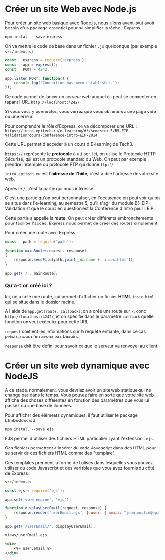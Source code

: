 # Créer un site Web avec Node.js

Pour créer un site web basique avec Node.js, nous allons avant-tout avoir besoin d'un package essentiel pour se simplifier la tâche : Express.

`npm install --save express`

On va mettre le code de base dans un fichier `.js` quelconque (par exemple `src/index.js`)

```Javascript
const	express = require('express');
const	app = express();
const	PORT = 4242;

app.listen(PORT, function() {
	console.log("Connection has been established.");
});
```

Ce code permet de lancer un *serveur web* auquel on peut se connecter en tapant l'URL ``http://localhost:4242/``

Si vous vous y connectez, vous verrez que vous obtiendrez une page vide ou une erreur.

Pour comprendre le rôle d'Express, on va décomposer une URL : `https://intra.epitech.eu/e-learning/#!/semester-5/B5-EIP-Validation/cours-Conference-intro-EIP-2014`

Cette URL permet d'accéder à un cours d'E-learning de Tech3.

`https://` représente le **protocole** à utiliser. Ici, on utilise le Protocole HTTP Sécurisé, qui est un protocole standard du Web. On peut par exemple prendre l'exemple du protocole FTP qui donne `ftp://`

`intra.epitech.eu` est l'**adresse de l'hôte**, c'est à dire l'adresse de votre site web.

Après le `/`, c'est la partie qui nous intéresse.

C'est une partie qu'on peut personnaliser, en l'occurence on peut voir qu'on se situe dans l'e-learning, au semestre 5, qu'il s'agit du module B5-EIP-Validation et que le cours en question est la Conférence d'Intro pour l'EIP.

Cette partie s'appelle la **route**. On peut créer différents embronchements pour faciliter l'accès. Express nous permet de créer des routes simplement.

Pour créer une route avec Express :

```Javascript
const	path = require('path');

function mainRoute(request, response)
{
	response.sendFile(path.join(__dirname + 'index.html'));
}

app.get('/', mainRoute);
```

### Qu'a-t'on créé ici ?

Ici, on a créé une route, qui permet d'afficher un fichier **HTML** `index.html` qui se situe dans le dossier racine.

A l'aide de `app.get(route, callback)`, on a créé une route sur `/`, donc `http://localhost:4242/`, et on spécifie dans le paramètre `callback` quelle fonction on veut exécuter pour cette URL.

`request` contient les informations sur la requête entrante, dans ce cas précis, nous n'en avons pas besoin.

`response` doit être défini pour savoir ce que le serveur va renvoyer au client.

# Créer un site web dynamique avec NodeJS

A ce stade, normalement, vous devriez avoir un site web statique qui ne change pas dans le temps. Vous pouvez faire en sorte que votre site web affiche des choses différentes en fonction des paramètres que vous lui passez ou une base de données.

Pour afficher des éléments dynamiques, il faut utiliser le package E(mbedded)JS.

`npm install --save ejs`

EJS permet d'utiliser des fichiers HTML particulier ayant l'extension `.ejs`.

Ces fichiers permettent d'insérer du code Javascript dans des HTML pour se servir de ces fichiers HTML comme des "template".

Ces templates prennent la forme de balises dans lesquelles vous pouvez utiliser du code Javascript et des variables que vous avez fournis du côté de Express.


`src/index.js`
```Javascript
const ejs = require('ejs');

app.set('view engine', 'ejs');

function displayUserEmail(request, response) {
	response.render('userEmail.ejs', { user: { email: "jean.moulin@epitech.eu" } });
}

app.get('/userEmail/', displayUserEmail);
```

`views/userEmail.ejs`
```HTML
<div>
	<%= user.email %>
</div>
```